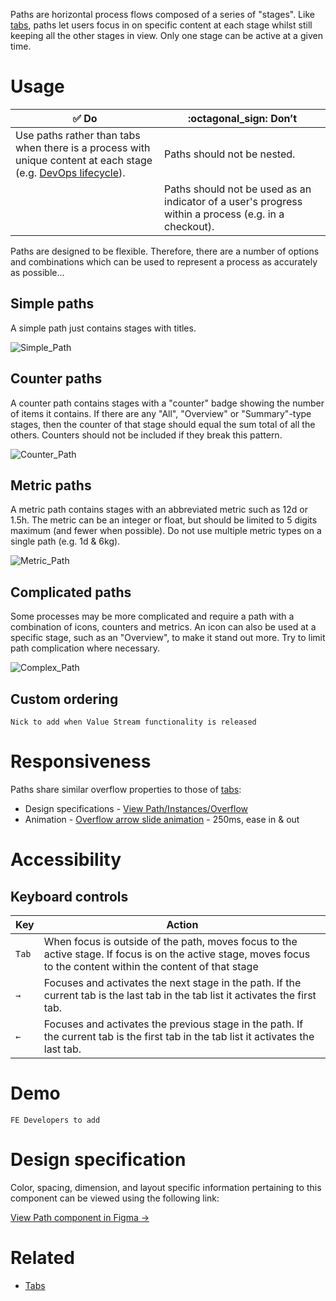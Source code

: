 
Paths are horizontal process flows composed of a series of "stages". Like [tabs](https://design.gitlab.com/components/tabs), paths let users focus in on specific content at each stage whilst still keeping all the other stages in view. Only one stage can be active at a given time.

# Usage
 
| :white_check_mark: Do | :octagonal_sign: Don’t |
|-----------------------|------------------------|
| Use paths rather than tabs when there is a process with unique content at each stage (e.g. [DevOps lifecycle](https://about.gitlab.com/stages-devops-lifecycle/)). | Paths should not be nested. |
|  | Paths should not be used as an indicator of a user's progress within a process (e.g. in a checkout). |

Paths are designed to be flexible. Therefore, there are a number of options and combinations which can be used to represent a process as accurately as possible...

## Simple paths

A simple path just contains stages with titles. 

![Simple_Path](/uploads/4f142654afcea4023e5f6e0a5c734454/Simple_Path.png)

## Counter paths

A counter path contains stages with a "counter" badge showing the number of items it contains. If there are any "All", "Overview" or "Summary"-type stages, then the counter of that stage should equal the sum total of all the others. Counters should not be included if they break this pattern.

![Counter_Path](/uploads/276005a0bb23e1db3bdb2865b997e98b/Counter_Path.png)

## Metric paths

A metric path contains stages with an abbreviated metric such as 12d or 1.5h. The metric can be an integer or float, but should be limited to 5 digits maximum (and fewer when possible). Do not use multiple metric types on a single path (e.g. 1d & 6kg). 

![Metric_Path](/uploads/9449caf8f01dbcca544f83a5b040536b/Metric_Path.png)

## Complicated paths

Some processes may be more complicated and require a path with a combination of icons, counters and metrics. An icon can also be used at a specific stage, such as an "Overview", to make it stand out more. Try to limit path complication where necessary.

![Complex_Path](/uploads/fb427bc6e9858716dfe8259a00945ae2/Complex_Path.png)

## Custom ordering

`Nick to add when Value Stream functionality is released`

# Responsiveness

Paths share similar overflow properties to those of [tabs](https://design.gitlab.com/components/tabs):
- Design specifications - [View Path/Instances/Overflow](https://www.figma.com/file/IPkJnV9JOR9pdywAE7coDn/Path?node-id=1%3A70)
- Animation - [Overflow arrow slide animation](https://www.figma.com/proto/IFjuIcRE3YiEdd1d2J7c6b/Value-Stream-Path-rough-exploration?node-id=4220%3A2&viewport=-948%2C-100%2C2.0932257175445557&scaling=min-zoom) - 250ms, ease in & out

# Accessibility

## Keyboard controls

| Key    | Action                                                                                                                                                                                                       |
|--------|--------------------------------------------------------------------------------------------------------------------------------------------------------------------------------------------------------------|
| `Tab`    | When focus is outside of the path, moves focus to the active stage. If focus is on the active stage, moves focus to the content within the content of that stage |
| `→`      | Focuses and activates the next stage in the path. If the current tab is the last tab in the tab list it activates the first tab. |
| `←`      | Focuses and activates the previous stage in the path. If the current tab is the first tab in the tab list it activates the last tab. |

# Demo

`FE Developers to add`

# Design specification

Color, spacing, dimension, and layout specific information pertaining to this component can be viewed using the following link:

[View Path component in Figma →](https://www.figma.com/file/IPkJnV9JOR9pdywAE7coDn/Path?node-id=1%3A70)

# Related

- [Tabs](https://design.gitlab.com/components/tabs)
